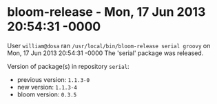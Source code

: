 # bloom-release - Mon, 17 Jun 2013 20:54:31 -0000

User `william@dosa` ran `/usr/local/bin/bloom-release serial groovy` on Mon, 17 Jun 2013 20:54:31 -0000
The 'serial' package was released.

Version of package(s) in repository `serial`:
- previous version: `1.1.3-0`
- new version: `1.1.3-4`
- bloom version: `0.3.5`
